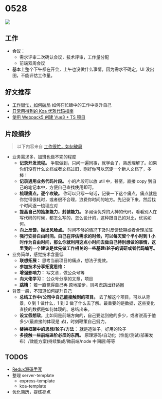 # 0528

![](http://h2.ioliu.cn/bing/SalisburyCrags_ZH-CN4712204475_1920x1080.jpg)


## 工作

- 会议：
  - 需求评审二次确认会议，技术评审，工作量分配
  - 前端双周会议
- 基本上整个下午都在开会，上午也没做什么事情，因为需求不确定，UI 没出图，不能评估工作量。

## 好文推荐

- [工作很忙，如何破局](https://juejin.cn/post/6847902223284830216) 如何在忙碌中的工作中提升自己
- [日常用得到的 Koa 优雅代码指南](https://mp.weixin.qq.com/s/ihBfzt4I77kdoTMDvXMJiw)
- [使用 Webpack5 创建 Vue3 + TS 项目](https://mp.weixin.qq.com/s/edw0u99h_uxaQVIUsMWzjw)

## 片段摘抄

> 以下内容来自 [工作很忙，如何破局](https://juejin.cn/post/6847902223284830216) 

- 业务需求多，加班也做不完的程度
  - **记录开发流程。** 争取做到，只问一遍同事，就学会了，熟悉理解了。如果你们没有什么文档或者文档过旧，刚好你可以沉淀一个新人文档了，多棒！
  - **记录通用业务代码片段。** 小的片段可以放 util 中，甚至，直接 copy 到自己的笔记本中，方便自己查找使用即可。
  - **梳理痛点，逐个攻破。** 你可以只写一句话，记录一下这个痛点，痛点就是你觉得很耗时，或者很不合理，浪费你时间的地方。先记录下来，然后找个时间逐一梳理应对
  - **提高自己的抽象能力，封装能力。** 多阅读优秀的大神的代码，看看别人在写代码的时候，都怎么写的，怎么设计的，这种跟自己的对比，优劣如何。
  - **向上反馈，抛出风险点。** 时间不够的情况下及时反馈延期或者合理加班
  - **强行安排自由时间。**自己在评估需求的时候，可以每天留个半小时到 1 小时作为自由时间，那么你就利用这点小时间去做自己特别想做的事情，这里我的一个**建议是优先做工作相关的一些基建/轮子的调研或者代码编写。**
- 业务简单，感觉技术含量低
  - **联想拓展：** 思考当前项目的痛点，想法子提效。
  - **参加技术分享拓宽思维：**
  - **增强影响力：** 写文章，做公众号等
  - **向大佬学习：** 公众号分享的文章，项目
  - **跳槽：** 若一直觉得自己再 原地踏步，则考虑跳出舒适圈
- 背景一般，不知道如何提升自己
  - **总结工作中/公司中自己能接触到的项目。** 去了解这个项目，可以从背景，0 到 1 做什么，1 到 2 做了什么去了解。最重要的是数据，这些变化直接的数据是如何体现的。总结出来。
  - **设立假想敌**。比如同是前端方向的，自己要达到他的多少，或者说高于他多少(最直接的体现是 💰)，时刻鞭策自己努力。
  - **替换框架中的思想/轮子/方法：** 就是造轮子，好用的轮子
  - **多接触一些前端进阶必须的东西。** 原理源码/自动化（性能/测试/部署发布）/效能方案(持续集成/微前端/node 中间层)等等



## TODOS

- [Redux源码手写](https://www.bilibili.com/video/BV1254y1L7UP?from=search&seid=8130081220163802867)
- 整理 server-template
  - express-template
  - koa-template
- 优化简历，提炼亮点